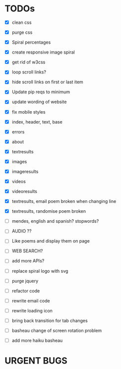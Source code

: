 # TODOs

- [x] clean css
- [x] purge css
- [x] Spiral percentages
- [x] create responsive image spiral
- [x] get rid of w3css
- [x] loop scroll links?
- [x] hide scroll links on first or last item
- [x] Update pip reqs to minimum
- [x] update wording of website
- [x] fix mobile styles
- [x] index, header, text, base
- [x] errors
- [x] about
- [x] textresults
- [x] images
- [x] imageresults
- [x] videos
- [x] videoresults
- [x] textresults, email poem broken when changing line
- [x] textresults, randomise poem broken
- [ ] mendes, english and spanish? stopwords?
- [ ] AUDIO ??
- [ ] Like poems and display them on page
- [ ] WEB SEARCH?
- [ ] add more APIs?
- [ ] replace spiral logo with svg
- [ ] purge jquery
- [ ] refactor code
- [ ] rewrite email code
- [ ] rewrite loading icon
- [ ] bring back transition for tab changes
- [ ] basheau change of screen rotation problem
- [ ] add more haiku basheau



# URGENT BUGS





